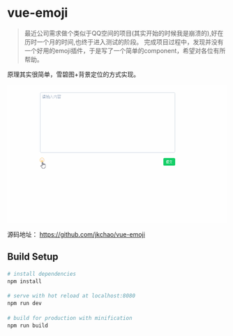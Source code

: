 # vue-emoji


> 最近公司需求做个类似于QQ空间的项目(其实开始的时候我是崩溃的),好在历时一个月的时间,也终于进入测试的阶段。
> 完成项目过程中，发现并没有一个好用的emoji插件，于是写了一个简单的component，希望对各位有所帮助。

原理其实很简单，雪碧图+背景定位的方式实现。


![](./gif/demo.gif)


源码地址： https://github.com/jkchao/vue-emoji

## Build Setup

``` bash
# install dependencies
npm install

# serve with hot reload at localhost:8080
npm run dev

# build for production with minification
npm run build

```

